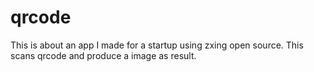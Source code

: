 # qrcode
This is about an app I made for a startup using zxing open source. This scans qrcode and produce a image as result.
